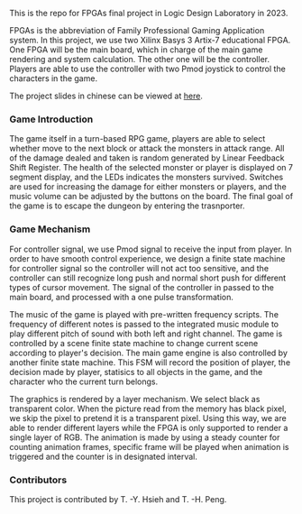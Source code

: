This is the repo for FPGAs final project in Logic Design Laboratory in 2023.

FPGAs is the abbreviation of Family Professional Gaming Application system. In this project, we use two Xilinx Basys 3 Artix-7 educational FPGA. One FPGA will be the main board, which in charge of the main game rendering and system calculation. The other one will be the controller. Players are able to use the controller with two Pmod joystick to control the characters in the game.

The project slides in chinese can be viewed at [here](https://www.canva.com/design/DAFXtxSSJyQ/6JZRx6xQZ572u5rVYln_iw/view?utm_content=DAFXtxSSJyQ&utm_campaign=designshare&utm_medium=link&utm_source=editor).

### Game Introduction

The game itself in a turn-based RPG game, players are able to select whether move to the next block or attack the monsters in attack range. All of the damage dealed and taken is random generated by Linear Feedback Shift Register. The health of the selected monster or player is displayed on 7 segment display, and the LEDs indicates the monsters survived. Switches are used for increasing the damage for either monsters or players, and the music volume can be adjusted by the buttons on the board. The final goal of the game is to escape the dungeon by entering the trasnporter.

### Game Mechanism

For controller signal, we use Pmod signal to receive the input from player. In order to have smooth control experience, we design a finite state machine for controller signal so the controller will not act too sensitive, and the controller can still recognize long push and normal short push for different types of cursor movement. The signal of the controller in passed to the main board, and processed with a one pulse transformation.

The music of the game is played with pre-written frequency scripts. The frequency of different notes is passed to the integrated music module to play different pitch of sound with both left and right channel. The game is controlled by a scene finite state machine to change current scene according to player's decision. The main game engine is also controlled by another finite state machine. This FSM will record the position of player, the decision made by player, statisics to all objects in the game, and the character who the current turn belongs. 

The graphics is rendered by a layer mechanism. We select black as transparent color. When the picture read from the memory has black pixel, we skip the pixel to pretend it is a transparent pixel. Using this way, we are able to render different layers while the FPGA is only supported to render a single layer of RGB. The animation is made by using a steady counter for counting animation frames, specific frame will be played when animation is triggered and the counter is in designated interval.

### Contributors

This project is contributed by T. -Y. Hsieh and T. -H. Peng.
